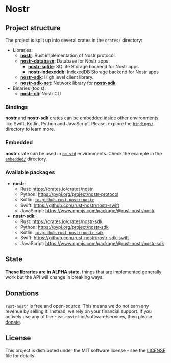 # Nostr

## Project structure

The project is split up into several crates in the `crates/` directory:

* Libraries:
    * [**nostr**](./crates/nostr/): Rust implementation of Nostr protocol.
    * [**nostr-database**](./crates/nostr-database/): Database for Nostr apps
        * [**nostr-sqlite**](./crates/nostr-sqlite/): SQLite Storage backend for Nostr apps
        * [**nostr-indexeddb**](./crates/nostr-indexeddb/): IndexedDB Storage backend for Nostr apps
    * [**nostr-sdk**](./crates/nostr-sdk/): High level client library.
    * [**nostr-sdk-net**](./crates/nostr-sdk-net/): Network library for [**nostr-sdk**](./crates/nostr-sdk/)
* Binaries (tools):
    * [**nostr-cli**](./crates/nostr-cli/): Nostr CLI

### Bindings

**nostr** and **nostr-sdk** crates can be embedded inside other environments, like Swift, Kotlin, Python and JavaScript. 
Please, explore the [`bindings/`](./bindings/) directory to learn more.

### Embedded

**nostr** crate can be used in [`no_std`](https://docs.rust-embedded.org/book/intro/no-std.html) environments. 
Check the example in the [`embedded/`](./crates/nostr/examples/embedded/) directory.

### Available packages

* **nostr**:
    * Rust: https://crates.io/crates/nostr
    * Python: https://pypi.org/project/nostr-protocol
    * Kotlin: [`io.github.rust-nostr:nostr`](https://central.sonatype.com/artifact/io.github.rust-nostr/nostr/)
    * Swift: https://github.com/rust-nostr/nostr-swift
    * JavaScript: https://www.npmjs.com/package/@rust-nostr/nostr
* **nostr-sdk**:
    * Rust: https://crates.io/crates/nostr-sdk
    * Python: https://pypi.org/project/nostr-sdk
    * Kotlin: [`io.github.rust-nostr:nostr-sdk`](https://central.sonatype.com/artifact/io.github.rust-nostr/nostr-sdk/)
    * Swift: https://github.com/rust-nostr/nostr-sdk-swift
    * JavaScript: https://www.npmjs.com/package/@rust-nostr/nostr-sdk

## State

**These libraries are in ALPHA state**, things that are implemented generally work but the API will change in breaking ways.

## Donations

`rust-nostr` is free and open-source. This means we do not earn any revenue by selling it. Instead, we rely on your financial support. If you actively use any of the `rust-nostr` libs/software/services, then please [donate](https://rust-nostr.org/donate).

## License

This project is distributed under the MIT software license - see the [LICENSE](LICENSE) file for details